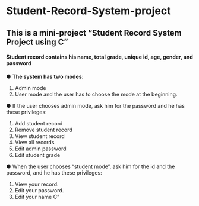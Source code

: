 # Student-Record-System-project
## This is a mini-project “Student Record System Project using C”
#### Student record contains his name, total grade, unique id, age, gender, and password

● **The system has two modes**:
1. Admin mode
2. User mode
and the user has to choose the mode at the beginning.

● If the user chooses admin mode, ask him for the password and he has these
privileges:
1. Add student record
2. Remove student record
3. View student record
4. View all records
5. Edit admin password
6. Edit student grade

● When the user chooses “student mode”, ask him for the id and the password, and he
has these privileges:
1. View your record.
2. Edit your password.
3. Edit your name
C”
